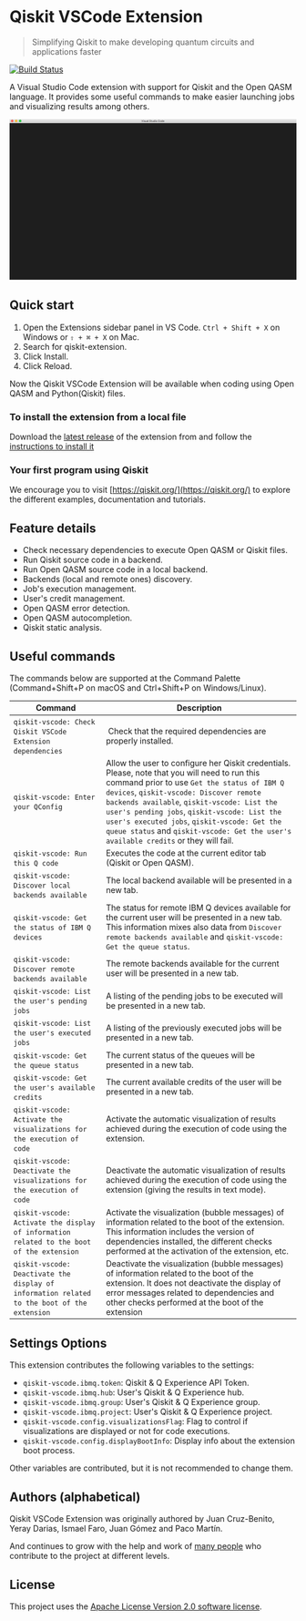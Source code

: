 # Qiskit VSCode Extension 

> Simplifying Qiskit to make developing quantum circuits and applications faster

[![Build Status](https://travis.com/Qiskit/qiskit-vscode.svg?branch=master)](https://travis.com/Qiskit/qiskit-vscode)

A Visual Studio Code extension with support for Qiskit and the Open QASM language. It provides some useful commands to make easier launching jobs and visualizing results among others.

![Qiskit VSCode Extension](./docs/images/execute-sample.gif "Example of running Qiskit VSCode Extension")

## Quick start

1. Open the Extensions sidebar panel in VS Code. `Ctrl + Shift + X` on Windows or `⇧ + ⌘ + X` on Mac.
2. Search for qiskit-extension.
3. Click Install.
4. Click Reload.

Now the Qiskit VSCode Extension will be available when coding using Open QASM and Python(Qiskit) files.

### To install the extension from a local file

Download the [latest release](https://github.com/Qiskit/qiskit-vscode/releases) of the extension from and follow the [instructions to install it](https://code.visualstudio.com/docs/editor/extension-gallery#_install-from-a-vsix)

### Your first program using Qiskit
We encourage you to visit [https://qiskit.org/](https://qiskit.org/) to explore the different examples, documentation and tutorials.

## Feature details

* Check necessary dependencies to execute Open QASM or Qiskit files.
* Run Qiskit source code in a backend.
* Run Open QASM source code in a local backend.
* Backends (local and remote ones) discovery.
* Job's execution management.
* User's credit management.
* Open QASM error detection.
* Open QASM autocompletion.
* Qiskit static analysis.

## Useful commands

The commands below are supported at the Command Palette (Command+Shift+P on macOS and Ctrl+Shift+P on Windows/Linux).

Command | Description
--- | ---
```qiskit-vscode: Check Qiskit VSCode Extension dependencies``` | Check that the required dependencies are properly installed.
```qiskit-vscode: Enter your QConfig``` | Allow the user to configure her Qiskit credentials. Please, note that you will need to run this command prior to use `Get the status of IBM Q devices`, `qiskit-vscode: Discover remote backends available`, `qiskit-vscode: List the user's pending jobs`, `qiskit-vscode: List the user's executed jobs`, `qiskit-vscode: Get the queue status` and `qiskit-vscode: Get the user's available credits` or they will fail.
```qiskit-vscode: Run this Q code``` | Executes the code at the current editor tab (Qiskit or Open QASM).
```qiskit-vscode: Discover local backends available``` | The local backend available will be presented in a new tab.
```qiskit-vscode: Get the status of IBM Q devices``` | The status for remote IBM Q devices available for the current user will be presented in a new tab. This information mixes also data from `Discover remote backends available` and `qiskit-vscode: Get the queue status`.
```qiskit-vscode: Discover remote backends available``` | The remote backends available for the current user will be presented in a new tab.
```qiskit-vscode: List the user's pending jobs``` | A listing of the pending jobs to be executed will be presented in a new tab.
```qiskit-vscode: List the user's executed jobs``` | A listing of the previously executed jobs will be presented in a new tab.
```qiskit-vscode: Get the queue status``` | The current status of the queues will be presented in a new tab.
```qiskit-vscode: Get the user's available credits``` | The current available credits of the user will be presented in a new tab.
```qiskit-vscode: Activate the visualizations for the execution of code``` | Activate the automatic visualization of results achieved during the execution of code using the extension.
```qiskit-vscode: Deactivate the visualizations for the execution of code``` | Deactivate the automatic visualization of results achieved during the execution of code using the extension (giving the results in text mode).
```qiskit-vscode: Activate the display of information related to the boot of the extension``` | Activate the visualization (bubble messages) of information related to the boot of the extension. This information includes the version of dependencies installed, the different checks performed at the activation of the extension, etc.
```qiskit-vscode: Deactivate the display of information related to the boot of the extension``` | Deactivate the visualization (bubble messages) of information related to the boot of the extension. It does not deactivate the display of error messages related to dependencies and other checks performed at the boot of the extension

## Settings Options

This extension contributes the following variables to the settings:

  * `qiskit-vscode.ibmq.token`: Qiskit & Q Experience API Token.
  * `qiskit-vscode.ibmq.hub`: User's Qiskit & Q Experience hub.
  * `qiskit-vscode.ibmq.group`: User's Qiskit & Q Experience group.
  * `qiskit-vscode.ibmq.project`: User's Qiskit & Q Experience project.
  * `qiskit-vscode.config.visualizationsFlag`: Flag to control if visualizations are displayed or not for code executions.
  * `qiskit-vscode.config.displayBootInfo`: Display info about the extension boot process.

Other variables are contributed, but it is not recommended to change them.

## Authors (alphabetical)

Qiskit VSCode Extension was originally authored by Juan Cruz-Benito, Yeray Darias, Ismael Faro, Juan Gómez and Paco Martín.

And continues to grow with the help and work of [many people](https://github.com/Qiskit/qiskit-vscode/graphs/contributors) who contribute to the project at different levels.

## License
This project uses the [Apache License Version 2.0 software license](https://www.apache.org/licenses/LICENSE-2.0).
